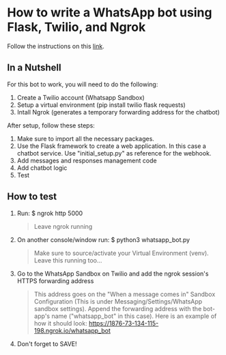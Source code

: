 # How to write a WhatsApp bot using Flask, Twilio, and Ngrok

Follow the instructions on this [link](https://www.twilio.com/blog/build-a-whatsapp-chatbot-with-python-flask-and-twilio).

## In a Nutshell
For this bot to work, you will need to do the following:
1. Create a Twilio account (Whatsapp Sandbox)
2. Setup a virtual environment (pip install twilio flask requests)
3. Intall Ngrok (generates a temporary forwarding address for the chatbot)

After setup, follow these steps:
1. Make sure to import all the necessary packages.
2. Use the Flask framework to create a web application. In this case a chatbot service. Use "initial_setup.py" as reference for the webhook.
3. Add messages and responses management code
4. Add chatbot logic
5. Test

## How to test
1. Run: $ ngrok http 5000
	> Leave ngrok running
2. On another console/window run: $ python3 whatsapp_bot.py
	> Make sure to source/activate your Virtual Environment (venv). Leave this running too...
3. Go to the WhatsApp Sandbox on Twilio and add the ngrok session's HTTPS forwarding address
	> This address goes on the "When a message comes in" Sandbox Configuration (This is under Messaging/Settings/WhatsApp sandbox settings). Append the forwarding address with the bot-app's name ("whatsapp_bot" in this case). Here is an example of how it should look: https://1876-73-134-115-198.ngrok.io/whatsapp_bot
4. Don't forget to SAVE!
